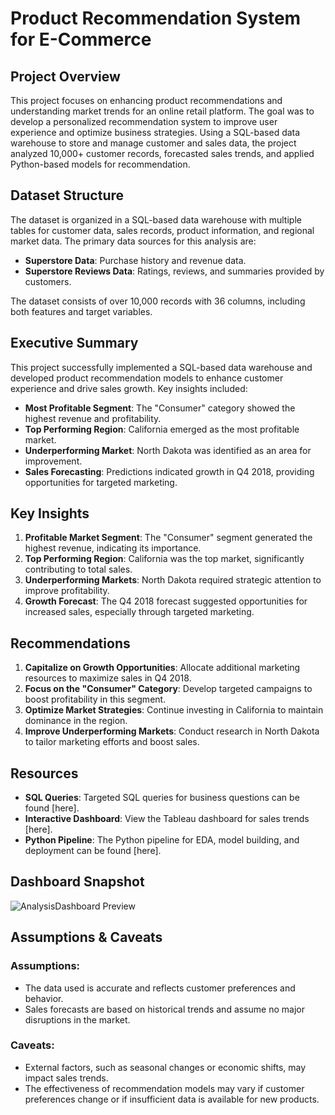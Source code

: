 
# Product Recommendation System for E-Commerce

## Project Overview
This project focuses on enhancing product recommendations and understanding market trends for an online retail platform. The goal was to develop a personalized recommendation system to improve user experience and optimize business strategies. Using a SQL-based data warehouse to store and manage customer and sales data, the project analyzed 10,000+ customer records, forecasted sales trends, and applied Python-based models for recommendation.

## Dataset Structure
The dataset is organized in a SQL-based data warehouse with multiple tables for customer data, sales records, product information, and regional market data. The primary data sources for this analysis are:

- **Superstore Data**: Purchase history and revenue data.
- **Superstore Reviews Data**: Ratings, reviews, and summaries provided by customers.

The dataset consists of over 10,000 records with 36 columns, including both features and target variables.

## Executive Summary
This project successfully implemented a SQL-based data warehouse and developed product recommendation models to enhance customer experience and drive sales growth. Key insights included:

- **Most Profitable Segment**: The "Consumer" category showed the highest revenue and profitability.
- **Top Performing Region**: California emerged as the most profitable market.
- **Underperforming Market**: North Dakota was identified as an area for improvement.
- **Sales Forecasting**: Predictions indicated growth in Q4 2018, providing opportunities for targeted marketing.

## Key Insights
1. **Profitable Market Segment**: The "Consumer" segment generated the highest revenue, indicating its importance.
2. **Top Performing Region**: California was the top market, significantly contributing to total sales.
3. **Underperforming Markets**: North Dakota required strategic attention to improve profitability.
4. **Growth Forecast**: The Q4 2018 forecast suggested opportunities for increased sales, especially through targeted marketing.

## Recommendations
1. **Capitalize on Growth Opportunities**: Allocate additional marketing resources to maximize sales in Q4 2018.
2. **Focus on the "Consumer" Category**: Develop targeted campaigns to boost profitability in this segment.
3. **Optimize Market Strategies**: Continue investing in California to maintain dominance in the region.
4. **Improve Underperforming Markets**: Conduct research in North Dakota to tailor marketing efforts and boost sales.

## Resources
- **SQL Queries**: Targeted SQL queries for business questions can be found [here].
- **Interactive Dashboard**: View the Tableau dashboard for sales trends [here].
- **Python Pipeline**: The Python pipeline for EDA, model building, and deployment can be found [here].

## Dashboard Snapshot
![AnalysisDashboard Preview](AnalysisDashboard.png)  

## Assumptions & Caveats
### Assumptions:
- The data used is accurate and reflects customer preferences and behavior.
- Sales forecasts are based on historical trends and assume no major disruptions in the market.

### Caveats:
- External factors, such as seasonal changes or economic shifts, may impact sales trends.
- The effectiveness of recommendation models may vary if customer preferences change or if insufficient data is available for new products.
